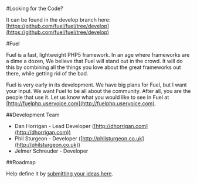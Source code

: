 #Looking for the Code?

It can be found in the develop branch here: [https://github.com/fuel/fuel/tree/develop](https://github.com/fuel/fuel/tree/develop)

#Fuel

Fuel is a fast, lightweight PHP5 framework.  In an age where frameworks are a dime a dozen, We believe that Fuel will stand out in the crowd.  It will do this by combining all the things you love about the great frameworks out there, while getting rid of the bad.

Fuel is very early in its development.  We have big plans for Fuel, but I want your input.  We want Fuel to be all about the community.  After all, you are the people that use it.  Let us know what you would like to see in Fuel at [http://fuelphp.uservoice.com](http://fuelphp.uservoice.com).

##Development Team

* Dan Horrigan - Lead Developer ([http://dhorrigan.com](http://dhorrigan.com))
* Phil Sturgeon - Developer ([http://philsturgeon.co.uk](http://philsturgeon.co.uk))
* Jelmer Schreuder - Developer

##Roadmap

Help define it by [submitting your ideas here](http://fuelphp.uservoice.com).